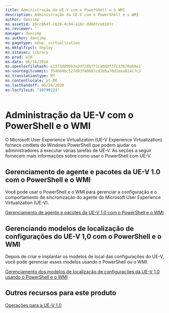 ```yaml
---
title: Administração da UE-V com o PowerShell e o WMI
description: Administração da UE-V com o PowerShell e o WMI
author: dansimp
ms.assetid: 26cc864f-c628-4c04-a18c-dd60fce8187c
ms.reviewer: ''
manager: dansimp
ms.author: dansimp
ms.pagetype: mdop, virtualization
ms.mktglfcycl: deploy
ms.sitesec: library
ms.prod: w10
ms.date: 06/16/2016
ms.openlocfilehash: e1373d89bb3e3df20bf71ca668f3fc33670a69e1
ms.sourcegitcommit: 354664bc527d93f80687cd2eba70d1eea024c7c3
ms.translationtype: MT
ms.contentlocale: pt-BR
ms.lasthandoff: 06/26/2020
ms.locfileid: "10799123"
---
```

# Administração da UE-V com o PowerShell e o WMI


O Microsoft User Experience Virtualization (UE-V Experience Virtualization) fornece cmdlets do Windows PowerShell que podem ajudar os administradores a executar várias tarefas de UE-V. As seções a seguir fornecem mais informações sobre como usar o PowerShell com UE-V.

## Gerenciamento de agente e pacotes da UE-V 1.0 com o PowerShell e o WMI


Você pode usar o PowerShell e o WMI para gerenciar a configuração e o comportamento de sincronização do agente do Microsoft User Experience Virtualization (UE-V).

[Gerenciamento de agente e pacotes da UE-V 1.0 com o PowerShell e o WMI](managing-the-ue-v-10-agent-and-packages-with-powershell-and-wmi.md)

## Gerenciando modelos de localização de configurações do UE-V 1,0 com o PowerShell e o WMI


Depois de criar e implantar os modelos de local das configurações do UE-V, você pode gerenciar esses modelos usando o PowerShell ou o WMI.

[Gerenciamento dos modelos de localização de configurações da UE-V 1.0 usando o PowerShell e o WMI](managing-ue-v-10-settings-location-templates-using-powershell-and-wmi.md)

## Outros recursos para este produto


[Operações para a UE-V 1.0](operations-for-ue-v-10.md)

 

 





